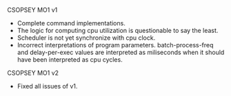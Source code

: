 CSOPSEY MO1 v1
- Complete command implementations.
- The logic for computing cpu utilization is questionable to say the least.
- Scheduler is not yet synchronize with cpu clock. 
- Incorrect interpretations of program parameters. batch-process-freq and delay-per-exec values are interpreted as miliseconds when it should have been interpreted as cpu cycles.

CSOPSEY MO1 v2
- Fixed all issues of v1.
